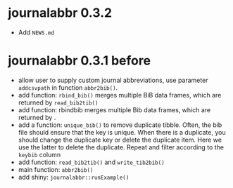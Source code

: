 # journalabbr 0.3.2

- Add `NEWS.md` 



# journalabbr 0.3.1 before

-  allow user to supply custom journal abbreviations, use parameter `addcsvpath` in function `abbr2bib()`.
- add function: `rbind_bib()` merges multiple BiB data frames, which are returned by `read_bib2tib()`
- add function: rbindbib merges multiple Bib data frames, which are returned by .
- add a function: `unique_bib()` to remove duplicate tibble. Often, the bib file should ensure that the key is unique. When there is a duplicate, you should change the duplicate key or delete the duplicate item. Here we use the latter to delete the duplicate. Repeat and filter according to the `keybib` column
- add function: `read_bib2tib()`  and `write_tib2bib()`
- main function: `abbr2bib()`
- add shiny:   `journalabbr::runExample()`



